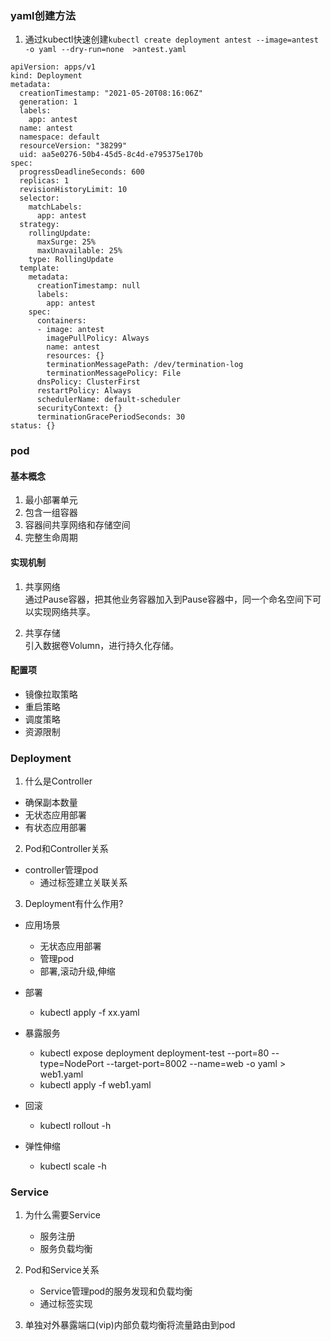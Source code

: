 ### yaml创建方法

1. 通过kubectl快速创建`kubectl create deployment antest --image=antest -o yaml --dry-run=none  >antest.yaml`

```
apiVersion: apps/v1
kind: Deployment
metadata:
  creationTimestamp: "2021-05-20T08:16:06Z"
  generation: 1
  labels:
    app: antest
  name: antest
  namespace: default
  resourceVersion: "38299"
  uid: aa5e0276-50b4-45d5-8c4d-e795375e170b
spec:
  progressDeadlineSeconds: 600
  replicas: 1
  revisionHistoryLimit: 10
  selector:
    matchLabels:
      app: antest
  strategy:
    rollingUpdate:
      maxSurge: 25%
      maxUnavailable: 25%
    type: RollingUpdate
  template:
    metadata:
      creationTimestamp: null
      labels:
        app: antest
    spec:
      containers:
      - image: antest
        imagePullPolicy: Always
        name: antest
        resources: {}
        terminationMessagePath: /dev/termination-log
        terminationMessagePolicy: File
      dnsPolicy: ClusterFirst
      restartPolicy: Always
      schedulerName: default-scheduler
      securityContext: {}
      terminationGracePeriodSeconds: 30
status: {}
```

### pod

#### 基本概念

1. 最小部署单元
2. 包含一组容器
3. 容器间共享网络和存储空间
4. 完整生命周期

#### 实现机制

1. 共享网络 \
   通过Pause容器，把其他业务容器加入到Pause容器中，同一个命名空间下可以实现网络共享。

2. 共享存储 \
   引入数据卷Volumn，进行持久化存储。

#### 配置项

- 镜像拉取策略
- 重启策略
- 调度策略
- 资源限制

### Deployment

1. 什么是Controller

- 确保副本数量
- 无状态应用部署
- 有状态应用部署

2. Pod和Controller关系

- controller管理pod
    - 通过标签建立关联关系

3. Deployment有什么作用?

- 应用场景
    - 无状态应用部署
    - 管理pod
    - 部署,滚动升级,伸缩

- 部署
    - kubectl apply -f xx.yaml

- 暴露服务
    - kubectl expose deployment deployment-test --port=80 --type=NodePort --target-port=8002 --name=web -o yaml >
      web1.yaml
    - kubectl apply -f web1.yaml
- 回滚
    - kubectl rollout -h

- 弹性伸缩
    - kubectl scale -h

### Service

1. 为什么需要Service
    - 服务注册
    - 服务负载均衡

2. Pod和Service关系
    - Service管理pod的服务发现和负载均衡
    - 通过标签实现
    
3. 单独对外暴露端口(vip)内部负载均衡将流量路由到pod

